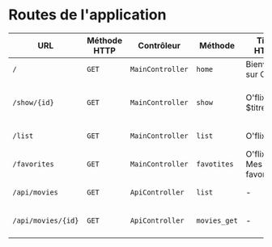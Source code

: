 # Routes de l'application

| URL | Méthode HTTP | Contrôleur       | Méthode | Titre HTML           | Commentaire    |
| --- | ------------ | ---------------- | ------- | -------------------- | -------------- |
| `/` | `GET`        | `MainController` | `home`  | Bienvenue sur O'flix | Page d'accueil |
| `/show/{id}` | `GET`        | `MainController` | `show`  | O'flix - $titre | Page des détails d'un film ou d'une série |
| `/list` | `GET`        | `MainController` | `list`  | O'flix | Liste de film ou série |
| `/favorites` | `GET`        | `MainController` | `favotites`  | O'flix - Mes favories| Page des favories d'un utilisateur |
| `/api/movies` | `GET`        | `ApiController` | `list`  | - | liste des movies |
| `/api/movies/{id}` | `GET`        | `ApiController` | `movies_get`  | - | toutes les informations d'un movie |